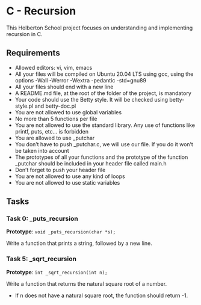 # C - Recursion

This Holberton School project focuses on understanding and implementing recursion in C.

## Requirements

- Allowed editors: vi, vim, emacs
- All your files will be compiled on Ubuntu 20.04 LTS using gcc, using the options -Wall -Werror -Wextra -pedantic -std=gnu89
- All your files should end with a new line
- A README.md file, at the root of the folder of the project, is mandatory
- Your code should use the Betty style. It will be checked using betty-style.pl and betty-doc.pl
- You are not allowed to use global variables
- No more than 5 functions per file
- You are not allowed to use the standard library. Any use of functions like printf, puts, etc… is forbidden
- You are allowed to use _putchar
- You don’t have to push _putchar.c, we will use our file. If you do it won’t be taken into account
- The prototypes of all your functions and the prototype of the function _putchar should be included in your header file called main.h
- Don’t forget to push your header file
- You are not allowed to use any kind of loops
- You are not allowed to use static variables

## Tasks

### Task 0: _puts_recursion

**Prototype**: `void _puts_recursion(char *s);`

Write a function that prints a string, followed by a new line.

### Task 5: _sqrt_recursion

**Prototype**: `int _sqrt_recursion(int n);`

Write a function that returns the natural square root of a number.

- If n does not have a natural square root, the function should return -1.

